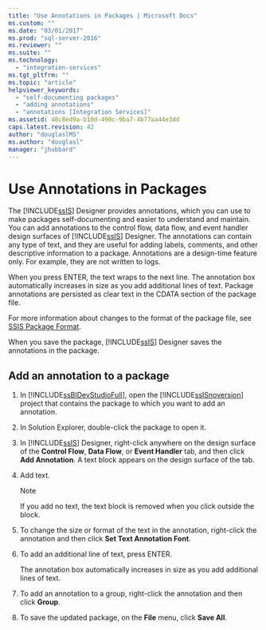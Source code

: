```yaml
---
title: "Use Annotations in Packages | Microsoft Docs"
ms.custom: ""
ms.date: "03/01/2017"
ms.prod: "sql-server-2016"
ms.reviewer: ""
ms.suite: ""
ms.technology: 
  - "integration-services"
ms.tgt_pltfrm: ""
ms.topic: "article"
helpviewer_keywords: 
  - "self-documenting packages"
  - "adding annotations"
  - "annotations [Integration Services]"
ms.assetid: 48c8ed9a-b10d-490c-9ba7-4b77aa44e3dd
caps.latest.revision: 42
author: "douglaslMS"
ms.author: "douglasl"
manager: "jhubbard"
---
```

# Use Annotations in Packages
  The [!INCLUDE[ssIS](../includes/ssis-md.md)] Designer provides annotations, which you can use to make packages self-documenting and easier to understand and maintain. You can add annotations to the control flow, data flow, and event handler design surfaces of [!INCLUDE[ssIS](../includes/ssis-md.md)] Designer. The annotations can contain any type of text, and they are useful for adding labels, comments, and other descriptive information to a package. Annotations are a design-time feature only. For example, they are not written to logs.  
  
 When you press ENTER, the text wraps to the next line. The annotation box automatically increases in size as you add additional lines of text. Package annotations are persisted as clear text in the CDATA section of the package file.  
  
 For more information about changes to the format of the package file, see [SSIS Package Format](http://msdn.microsoft.com/library/cfe0e5dc-5be3-4222-b721-fe83665edd94).  
  
 When you save the package, [!INCLUDE[ssIS](../includes/ssis-md.md)] Designer saves the annotations in the package.  
  
## Add an annotation to a package  
  
1.  In [!INCLUDE[ssBIDevStudioFull](../includes/ssbidevstudiofull-md.md)], open the [!INCLUDE[ssISnoversion](../includes/ssisnoversion-md.md)] project that contains the package to which you want to add an annotation.  
  
2.  In Solution Explorer, double-click the package to open it.  
  
3.  In [!INCLUDE[ssIS](../includes/ssis-md.md)] Designer, right-click anywhere on the design surface of the **Control Flow**, **Data Flow**, or **Event Handler** tab, and then click **Add Annotation**. A text block appears on the design surface of the tab.  
  
4.  Add text.  
  
    > [!NOTE]  
    >  If you add no text, the text block is removed when you click outside the block.  
  
5.  To change the size or format of the text in the annotation, right-click the annotation and then click **Set Text Annotation Font**.  
  
6.  To add an additional line of text, press ENTER.  
  
     The annotation box automatically increases in size as you add additional lines of text.  
  
7.  To add an annotation to a group, right-click the annotation and then click **Group**.  
  
8.  To save the updated package, on the **File** menu, click **Save All**.  
